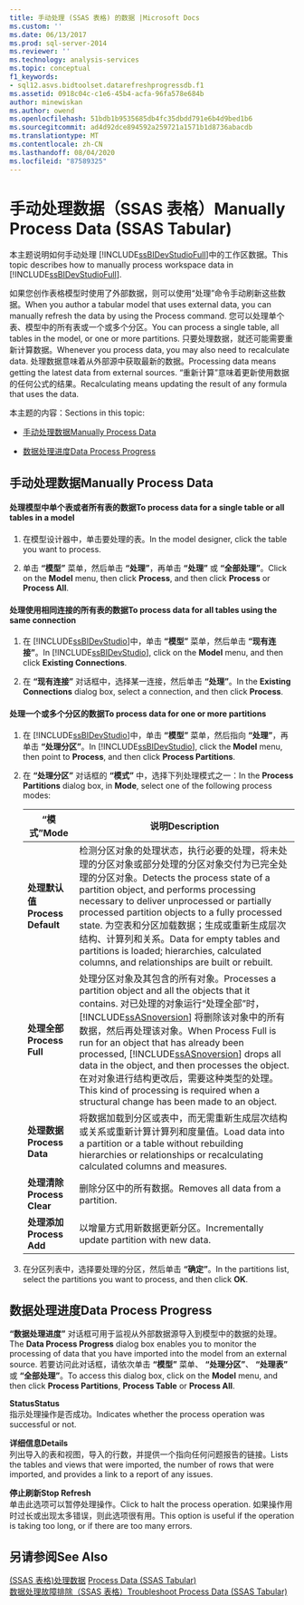 ```yaml
---
title: 手动处理 (SSAS 表格) 的数据 |Microsoft Docs
ms.custom: ''
ms.date: 06/13/2017
ms.prod: sql-server-2014
ms.reviewer: ''
ms.technology: analysis-services
ms.topic: conceptual
f1_keywords:
- sql12.asvs.bidtoolset.datarefreshprogressdb.f1
ms.assetid: 0918c04c-c1e6-45b4-acfa-96fa578e684b
author: minewiskan
ms.author: owend
ms.openlocfilehash: 51bdb1b9535685db4fc35dbdd791e6b4d9bed1b6
ms.sourcegitcommit: ad4d92dce894592a259721a1571b1d8736abacdb
ms.translationtype: MT
ms.contentlocale: zh-CN
ms.lasthandoff: 08/04/2020
ms.locfileid: "87589325"
---
```

# <a name="manually-process-data-ssas-tabular"></a><span data-ttu-id="9ca3b-102">手动处理数据（SSAS 表格）</span><span class="sxs-lookup"><span data-stu-id="9ca3b-102">Manually Process Data (SSAS Tabular)</span></span>
  <span data-ttu-id="9ca3b-103">本主题说明如何手动处理 [!INCLUDE[ssBIDevStudioFull](../includes/ssbidevstudiofull-md.md)]中的工作区数据。</span><span class="sxs-lookup"><span data-stu-id="9ca3b-103">This topic describes how to manually process workspace data in [!INCLUDE[ssBIDevStudioFull](../includes/ssbidevstudiofull-md.md)].</span></span>  
  
 <span data-ttu-id="9ca3b-104">如果您创作表格模型时使用了外部数据，则可以使用“处理”命令手动刷新这些数据。</span><span class="sxs-lookup"><span data-stu-id="9ca3b-104">When you author a tabular model that uses external data, you can manually refresh the data by using the Process command.</span></span> <span data-ttu-id="9ca3b-105">您可以处理单个表、模型中的所有表或一个或多个分区。</span><span class="sxs-lookup"><span data-stu-id="9ca3b-105">You can process a single table, all tables in the model, or one or more partitions.</span></span> <span data-ttu-id="9ca3b-106">只要处理数据，就还可能需要重新计算数据。</span><span class="sxs-lookup"><span data-stu-id="9ca3b-106">Whenever you process data, you may also need to recalculate data.</span></span>  <span data-ttu-id="9ca3b-107">处理数据意味着从外部源中获取最新的数据。</span><span class="sxs-lookup"><span data-stu-id="9ca3b-107">Processing data means getting the latest data from external sources.</span></span> <span data-ttu-id="9ca3b-108">“重新计算”意味着更新使用数据的任何公式的结果。</span><span class="sxs-lookup"><span data-stu-id="9ca3b-108">Recalculating means updating the result of any formula that uses the data.</span></span>  
  
 <span data-ttu-id="9ca3b-109">本主题的内容：</span><span class="sxs-lookup"><span data-stu-id="9ca3b-109">Sections in this topic:</span></span>  
  
-   [<span data-ttu-id="9ca3b-110">手动处理数据</span><span class="sxs-lookup"><span data-stu-id="9ca3b-110">Manually Process Data</span></span>](#bkmk_mahually_process)  
  
-   [<span data-ttu-id="9ca3b-111">数据处理进度</span><span class="sxs-lookup"><span data-stu-id="9ca3b-111">Data Process Progress</span></span>](#bkmk_data_process_progress)  
  
##  <a name="manually-process-data"></a><a name="bkmk_mahually_process"></a><span data-ttu-id="9ca3b-112">手动处理数据</span><span class="sxs-lookup"><span data-stu-id="9ca3b-112">Manually Process Data</span></span>  
  
#### <a name="to-process-data-for-a-single-table-or-all-tables-in-a-model"></a><span data-ttu-id="9ca3b-113">处理模型中单个表或者所有表的数据</span><span class="sxs-lookup"><span data-stu-id="9ca3b-113">To process data for a single table or all tables in a model</span></span>  
  
1.  <span data-ttu-id="9ca3b-114">在模型设计器中，单击要处理的表。</span><span class="sxs-lookup"><span data-stu-id="9ca3b-114">In the model designer, click the table you want to process.</span></span>  
  
2.  <span data-ttu-id="9ca3b-115">单击 **“模型”** 菜单，然后单击 **“处理”**，再单击 **“处理”** 或 **“全部处理”**。</span><span class="sxs-lookup"><span data-stu-id="9ca3b-115">Click on the **Model** menu, then click **Process**, and then click **Process** or **Process All**.</span></span>  
  
#### <a name="to-process-data-for-all-tables-using-the-same-connection"></a><span data-ttu-id="9ca3b-116">处理使用相同连接的所有表的数据</span><span class="sxs-lookup"><span data-stu-id="9ca3b-116">To process data for all tables using the same connection</span></span>  
  
1.  <span data-ttu-id="9ca3b-117">在 [!INCLUDE[ssBIDevStudio](../includes/ssbidevstudio-md.md)]中，单击 **“模型”** 菜单，然后单击 **“现有连接”**。</span><span class="sxs-lookup"><span data-stu-id="9ca3b-117">In [!INCLUDE[ssBIDevStudio](../includes/ssbidevstudio-md.md)], click on the **Model** menu, and then click **Existing Connections**.</span></span>  
  
2.  <span data-ttu-id="9ca3b-118">在 **“现有连接”** 对话框中，选择某一连接，然后单击 **“处理”**。</span><span class="sxs-lookup"><span data-stu-id="9ca3b-118">In the **Existing Connections** dialog box, select a connection, and then click **Process**.</span></span>  
  
#### <a name="to-process-data-for-one-or-more-partitions"></a><span data-ttu-id="9ca3b-119">处理一个或多个分区的数据</span><span class="sxs-lookup"><span data-stu-id="9ca3b-119">To process data for one or more partitions</span></span>  
  
1.  <span data-ttu-id="9ca3b-120">在 [!INCLUDE[ssBIDevStudio](../includes/ssbidevstudio-md.md)]中，单击 **“模型”** 菜单，然后指向 **“处理”**，再单击 **“处理分区”**。</span><span class="sxs-lookup"><span data-stu-id="9ca3b-120">In [!INCLUDE[ssBIDevStudio](../includes/ssbidevstudio-md.md)], click the **Model** menu, then point to **Process**, and then click **Process Partitions**.</span></span>  
  
2.  <span data-ttu-id="9ca3b-121">在 **“处理分区”** 对话框的 **“模式”** 中，选择下列处理模式之一：</span><span class="sxs-lookup"><span data-stu-id="9ca3b-121">In the **Process Partitions** dialog box, in **Mode**, select one of the following process modes:</span></span>  
  
    |<span data-ttu-id="9ca3b-122">“模式”</span><span class="sxs-lookup"><span data-stu-id="9ca3b-122">Mode</span></span>|<span data-ttu-id="9ca3b-123">说明</span><span class="sxs-lookup"><span data-stu-id="9ca3b-123">Description</span></span>|  
    |----------|-----------------|  
    |<span data-ttu-id="9ca3b-124">**处理默认值**</span><span class="sxs-lookup"><span data-stu-id="9ca3b-124">**Process Default**</span></span>|<span data-ttu-id="9ca3b-125">检测分区对象的处理状态，执行必要的处理，将未处理的分区对象或部分处理的分区对象交付为已完全处理的分区对象。</span><span class="sxs-lookup"><span data-stu-id="9ca3b-125">Detects the process state of a partition object, and performs processing necessary to deliver unprocessed or partially processed partition objects to a fully processed state.</span></span> <span data-ttu-id="9ca3b-126">为空表和分区加载数据；生成或重新生成层次结构、计算列和关系。</span><span class="sxs-lookup"><span data-stu-id="9ca3b-126">Data for empty tables and partitions is loaded; hierarchies, calculated columns, and relationships are built or rebuilt.</span></span>|  
    |<span data-ttu-id="9ca3b-127">**处理全部**</span><span class="sxs-lookup"><span data-stu-id="9ca3b-127">**Process Full**</span></span>|<span data-ttu-id="9ca3b-128">处理分区对象及其包含的所有对象。</span><span class="sxs-lookup"><span data-stu-id="9ca3b-128">Processes a partition object and all the objects that it contains.</span></span> <span data-ttu-id="9ca3b-129">对已处理的对象运行“处理全部”时， [!INCLUDE[ssASnoversion](../includes/ssasnoversion-md.md)] 将删除该对象中的所有数据，然后再处理该对象。</span><span class="sxs-lookup"><span data-stu-id="9ca3b-129">When Process Full is run for an object that has already been processed, [!INCLUDE[ssASnoversion](../includes/ssasnoversion-md.md)] drops all data in the object, and then processes the object.</span></span> <span data-ttu-id="9ca3b-130">在对对象进行结构更改后，需要这种类型的处理。</span><span class="sxs-lookup"><span data-stu-id="9ca3b-130">This kind of processing is required when a structural change has been made to an object.</span></span>|  
    |<span data-ttu-id="9ca3b-131">**处理数据**</span><span class="sxs-lookup"><span data-stu-id="9ca3b-131">**Process Data**</span></span>|<span data-ttu-id="9ca3b-132">将数据加载到分区或表中，而无需重新生成层次结构或关系或重新计算计算列和度量值。</span><span class="sxs-lookup"><span data-stu-id="9ca3b-132">Load data into a partition or a table without rebuilding hierarchies or relationships or recalculating calculated columns and measures.</span></span>|  
    |<span data-ttu-id="9ca3b-133">**处理清除**</span><span class="sxs-lookup"><span data-stu-id="9ca3b-133">**Process Clear**</span></span>|<span data-ttu-id="9ca3b-134">删除分区中的所有数据。</span><span class="sxs-lookup"><span data-stu-id="9ca3b-134">Removes all data from a partition.</span></span>|  
    |<span data-ttu-id="9ca3b-135">**处理添加**</span><span class="sxs-lookup"><span data-stu-id="9ca3b-135">**Process Add**</span></span>|<span data-ttu-id="9ca3b-136">以增量方式用新数据更新分区。</span><span class="sxs-lookup"><span data-stu-id="9ca3b-136">Incrementally update partition with new data.</span></span>|  
  
3.  <span data-ttu-id="9ca3b-137">在分区列表中，选择要处理的分区，然后单击 **“确定”**。</span><span class="sxs-lookup"><span data-stu-id="9ca3b-137">In the partitions list, select the partitions you want to process, and then click **OK**.</span></span>  
  
##  <a name="data-process-progress"></a><a name="bkmk_data_process_progress"></a><span data-ttu-id="9ca3b-138">数据处理进度</span><span class="sxs-lookup"><span data-stu-id="9ca3b-138">Data Process Progress</span></span>  
 <span data-ttu-id="9ca3b-139">**“数据处理进度”** 对话框可用于监视从外部数据源导入到模型中的数据的处理。</span><span class="sxs-lookup"><span data-stu-id="9ca3b-139">The **Data Process Progress** dialog box enables you to monitor the processing of data that you have imported into the model from an external source.</span></span> <span data-ttu-id="9ca3b-140">若要访问此对话框，请依次单击 **“模型”** 菜单、 **“处理分区”**、 **“处理表”** 或 **“全部处理”**。</span><span class="sxs-lookup"><span data-stu-id="9ca3b-140">To access this dialog box, click on the **Model** menu, and then click **Process Partitions**, **Process Table** or **Process All**.</span></span>  
  
 <span data-ttu-id="9ca3b-141">**Status**</span><span class="sxs-lookup"><span data-stu-id="9ca3b-141">**Status**</span></span>  
 <span data-ttu-id="9ca3b-142">指示处理操作是否成功。</span><span class="sxs-lookup"><span data-stu-id="9ca3b-142">Indicates whether the process operation was successful or not.</span></span>  
  
 <span data-ttu-id="9ca3b-143">**详细信息**</span><span class="sxs-lookup"><span data-stu-id="9ca3b-143">**Details**</span></span>  
 <span data-ttu-id="9ca3b-144">列出导入的表和视图，导入的行数，并提供一个指向任何问题报告的链接。</span><span class="sxs-lookup"><span data-stu-id="9ca3b-144">Lists the tables and views that were imported, the number of rows that were imported, and provides a link to a report of any issues.</span></span>  
  
 <span data-ttu-id="9ca3b-145">**停止刷新**</span><span class="sxs-lookup"><span data-stu-id="9ca3b-145">**Stop Refresh**</span></span>  
 <span data-ttu-id="9ca3b-146">单击此选项可以暂停处理操作。</span><span class="sxs-lookup"><span data-stu-id="9ca3b-146">Click to halt the process operation.</span></span> <span data-ttu-id="9ca3b-147">如果操作用时过长或出现太多错误，则此选项很有用。</span><span class="sxs-lookup"><span data-stu-id="9ca3b-147">This option is useful if the operation is taking too long, or if there are too many errors.</span></span>  
  
## <a name="see-also"></a><span data-ttu-id="9ca3b-148">另请参阅</span><span class="sxs-lookup"><span data-stu-id="9ca3b-148">See Also</span></span>  
 <span data-ttu-id="9ca3b-149">[&#40;SSAS 表格&#41;处理数据](process-data-ssas-tabular.md) </span><span class="sxs-lookup"><span data-stu-id="9ca3b-149">[Process Data &#40;SSAS Tabular&#41;](process-data-ssas-tabular.md) </span></span>  
 [<span data-ttu-id="9ca3b-150">数据处理故障排除（SSAS 表格）</span><span class="sxs-lookup"><span data-stu-id="9ca3b-150">Troubleshoot Process Data &#40;SSAS Tabular&#41;</span></span>](troubleshoot-process-data-ssas-tabular.md)  
  
  
